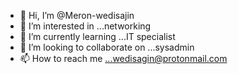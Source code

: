 - 👋 Hi, I’m @Meron-wedisajin
- 👀 I’m interested in ...networking 
- 🌱 I’m currently learning ...IT specialist
- 💞️ I’m looking to collaborate on ...sysadmin
- 📫 How to reach me ...wedisagin@protonmail.com

<!---
Meron-wedisajin/Meron-wedisajin is a ✨ special ✨ repository because its `README.md` (this file) appears on your GitHub profile.
You can click the Preview link to take a look at your changes.
--->
